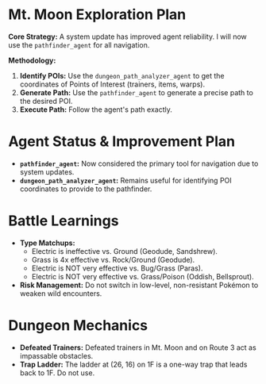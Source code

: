 # Mt. Moon Exploration Plan

**Core Strategy:** A system update has improved agent reliability. I will now use the `pathfinder_agent` for all navigation.

**Methodology:**
1.  **Identify POIs:** Use the `dungeon_path_analyzer_agent` to get the coordinates of Points of Interest (trainers, items, warps).
2.  **Generate Path:** Use the `pathfinder_agent` to generate a precise path to the desired POI.
3.  **Execute Path:** Follow the agent's path exactly.

# Agent Status & Improvement Plan
- **`pathfinder_agent`:** Now considered the primary tool for navigation due to system updates.
- **`dungeon_path_analyzer_agent`:** Remains useful for identifying POI coordinates to provide to the pathfinder.

# Battle Learnings
- **Type Matchups:**
  - Electric is ineffective vs. Ground (Geodude, Sandshrew).
  - Grass is 4x effective vs. Rock/Ground (Geodude).
  - Electric is NOT very effective vs. Bug/Grass (Paras).
  - Electric is NOT very effective vs. Grass/Poison (Oddish, Bellsprout).
- **Risk Management:** Do not switch in low-level, non-resistant Pokémon to weaken wild encounters.

# Dungeon Mechanics
- **Defeated Trainers:** Defeated trainers in Mt. Moon and on Route 3 act as impassable obstacles.
- **Trap Ladder:** The ladder at (26, 16) on 1F is a one-way trap that leads back to 1F. Do not use.